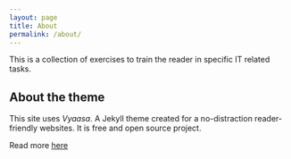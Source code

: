 ```yaml
---
layout: page
title: About
permalink: /about/
---
```


This is a collection of exercises to train the reader in specific IT related tasks.



## About the theme

This site uses *Vyaasa*. A Jekyll theme created for a no-distraction reader-friendly websites. It is free and open source project.

Read more [here](https://blog.webjeda.com/jekyll-themes/vyaasa/)
